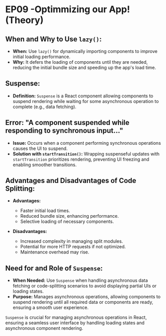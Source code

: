 # EP09 -Optimmizing our App!(Theory)

## When and Why to Use `lazy()`:

- **When:** Use `lazy()` for dynamically importing components to improve initial loading performance.
- **Why:** It defers the loading of components until they are needed, reducing the initial bundle size and speeding up the app's load time.

## Suspense:

- **Definition:** `Suspense` is a React component allowing components to suspend rendering while waiting for some asynchronous operation to complete (e.g., data fetching).

## Error: "A component suspended while responding to synchronous input..."

- **Issue:** Occurs when a component performing synchronous operations causes the UI to suspend.
- **Solution with `startTransition()`:** Wrapping suspenseful updates with `startTransition` prioritizes rendering, preventing UI freezing and enabling smoother transitions.

## Advantages and Disadvantages of Code Splitting:

- **Advantages:**

  - Faster initial load times.
  - Reduced bundle size, enhancing performance.
  - Selective loading of necessary components.

- **Disadvantages:**
  - Increased complexity in managing split modules.
  - Potential for more HTTP requests if not optimized.
  - Maintenance overhead may rise.

## Need for and Role of `Suspense`:

- **When Needed:** Use `Suspense` when handling asynchronous data fetching or code-splitting scenarios to avoid displaying partial UIs or loading states.
- **Purpose:** Manages asynchronous operations, allowing components to suspend rendering until all required data or components are ready, ensuring a smooth user experience.

`Suspense` is crucial for managing asynchronous operations in React, ensuring a seamless user interface by handling loading states and asynchronous component rendering.
